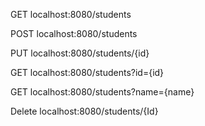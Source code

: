 GET     localhost:8080/students

POST    localhost:8080/students

PUT     localhost:8080/students/{id}

GET     localhost:8080/students?id={id}

GET     localhost:8080/students?name={name}

Delete  localhost:8080/students/{Id}